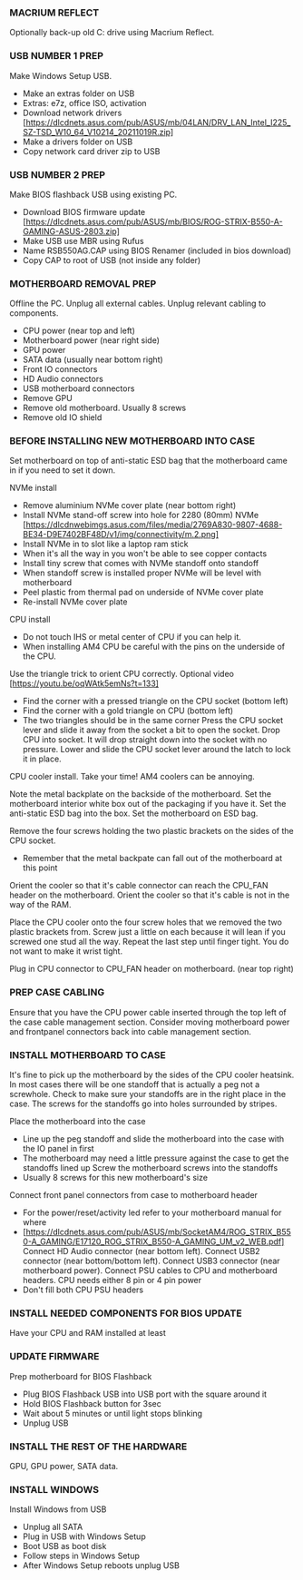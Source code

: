 ### MACRIUM REFLECT
Optionally back-up old C: drive using Macrium Reflect.

### USB NUMBER 1 PREP
Make Windows Setup USB.
- Make an extras folder on USB
- Extras: e7z, office ISO, activation
- Download network drivers [https://dlcdnets.asus.com/pub/ASUS/mb/04LAN/DRV_LAN_Intel_I225_SZ-TSD_W10_64_V10214_20211019R.zip]
- Make a drivers folder on USB
- Copy network card driver zip to USB

### USB NUMBER 2 PREP
Make BIOS flashback USB using existing PC.
- Download BIOS firmware update [https://dlcdnets.asus.com/pub/ASUS/mb/BIOS/ROG-STRIX-B550-A-GAMING-ASUS-2803.zip]
- Make USB use MBR using Rufus
- Name RSB550AG.CAP using BIOS Renamer (included in bios download)
- Copy CAP to root of USB (not inside any folder)

### MOTHERBOARD REMOVAL PREP
Offline the PC.
Unplug all external cables.
Unplug relevant cabling to components.
- CPU power (near top and left)
- Motherboard power (near right side)
- GPU power
- SATA data (usually near bottom right)
- Front IO connectors
- HD Audio connectors
- USB motherboard connectors
- Remove GPU
- Remove old motherboard. Usually 8 screws
- Remove old IO shield

### BEFORE INSTALLING NEW MOTHERBOARD INTO CASE

Set motherboard on top of anti-static ESD bag that the motherboard came in if you need to set it down.

NVMe install
- Remove aluminium NVMe cover plate (near bottom right)
- Install NVMe stand-off screw into hole for 2280 (80mm) NVMe [https://dlcdnwebimgs.asus.com/files/media/2769A830-9807-4688-BE34-D9E7402BF48D/v1/img/connectivity/m.2.png]
- Install NVMe in to slot like a laptop ram stick
- When it's all the way in you won't be able to see copper contacts
- Install tiny screw that comes with NVMe standoff onto standoff
- When standoff screw is installed proper NVMe will be level with motherboard
- Peel plastic from thermal pad on underside of NVMe cover plate
- Re-install NVMe cover plate

CPU install
- Do not touch IHS or metal center of CPU if you can help it.
- When installing AM4 CPU be careful with the pins on the underside of the CPU.


Use the triangle trick to orient CPU correctly.
Optional video [https://youtu.be/oqWAtk5emNs?t=133]
- Find the corner with a pressed triangle on the CPU socket (bottom left)
- Find the corner with a gold triangle on CPU (bottom left)
- The two triangles should be in the same corner
Press the CPU socket lever and slide it away from the socket a bit to open the socket.
Drop CPU into socket. It will drop straight down into the socket with no pressure.
Lower and slide the CPU socket lever around the latch to lock it in place.

CPU cooler install.
Take your time! AM4 coolers can be annoying.

Note the metal backplate on the backside of the motherboard.
Set the motherboard interior white box out of the packaging if you have it.
Set the anti-static ESD bag into the box.
Set the motherboard on ESD bag.

Remove the four screws holding the two plastic brackets on the sides of the CPU socket.
- Remember that the metal backpate can fall out of the motherboard at this point

Orient the cooler so that it's cable connector can reach the CPU_FAN header on the motherboard.
Orient the cooler so that it's cable is not in the way of the RAM.

Place the CPU cooler onto the four screw holes that we removed the two plastic brackets from.
Screw just a little on each because it will lean if you screwed one stud all the way.
Repeat the last step until finger tight. You do not want to make it wrist tight.

Plug in CPU connector to CPU_FAN header on motherboard. (near top right)

### PREP CASE CABLING
Ensure that you have the CPU power cable inserted through the top left of the case cable management section.
Consider moving motherboard power and frontpanel connectors back into cable management section.


### INSTALL MOTHERBOARD TO CASE
It's fine to pick up the motherboard by the sides of the CPU cooler heatsink.
In most cases there will be one standoff that is actually a peg not a screwhole.
Check to make sure your standoffs are in the right place in the case.
The screws for the standoffs go into holes surrounded by stripes.

Place the motherboard into the case
- Line up the peg standoff and slide the motherboard into the case with the IO panel in first
- The motherboard may need a little pressure against the case to get the standoffs lined up
Screw the motherboard screws into the standoffs
- Usually 8 screws for this new motherboard's size

Connect front panel connectors from case to motherboard header
- For the power/reset/activity led refer to your motherboard manual for where
- [https://dlcdnets.asus.com/pub/ASUS/mb/SocketAM4/ROG_STRIX_B550-A_GAMING/E17120_ROG_STRIX_B550-A_GAMING_UM_v2_WEB.pdf]
Connect HD Audio connector (near bottom left).
Connect USB2 connector (near bottom/bottom left).
Connect USB3 connector (near motherboard power).
Connect PSU cables to CPU and motherboard headers.
CPU needs either 8 pin or 4 pin power
- Don't fill both CPU PSU headers

### INSTALL NEEDED COMPONENTS FOR BIOS UPDATE
Have your CPU and RAM installed at least

### UPDATE FIRMWARE
Prep motherboard for BIOS Flashback
- Plug BIOS Flashback USB into USB port with the square around it
- Hold BIOS Flashback button for 3sec
- Wait about 5 minutes or until light stops blinking
- Unplug USB

### INSTALL THE REST OF THE HARDWARE
GPU, GPU power, SATA data.

### INSTALL WINDOWS
Install Windows from USB
- Unplug all SATA
- Plug in USB with Windows Setup
- Boot USB as boot disk
- Follow steps in Windows Setup
- After Windows Setup reboots unplug USB
